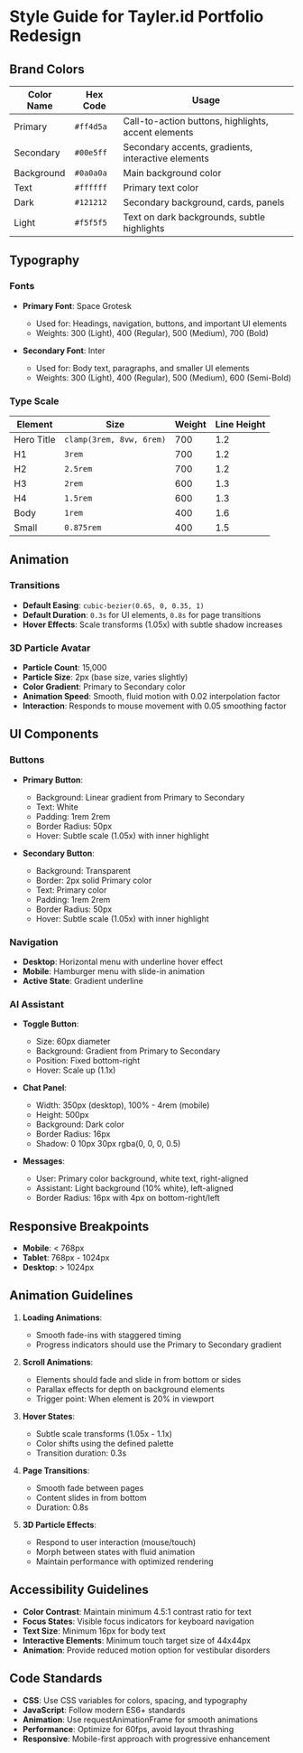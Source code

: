 # Style Guide for Tayler.id Portfolio Redesign

## Brand Colors

| Color Name | Hex Code | Usage |
|------------|----------|-------|
| Primary | `#ff4d5a` | Call-to-action buttons, highlights, accent elements |
| Secondary | `#00e5ff` | Secondary accents, gradients, interactive elements |
| Background | `#0a0a0a` | Main background color |
| Text | `#ffffff` | Primary text color |
| Dark | `#121212` | Secondary background, cards, panels |
| Light | `#f5f5f5` | Text on dark backgrounds, subtle highlights |

## Typography

### Fonts

- **Primary Font**: Space Grotesk
  - Used for: Headings, navigation, buttons, and important UI elements
  - Weights: 300 (Light), 400 (Regular), 500 (Medium), 700 (Bold)

- **Secondary Font**: Inter
  - Used for: Body text, paragraphs, and smaller UI elements
  - Weights: 300 (Light), 400 (Regular), 500 (Medium), 600 (Semi-Bold)

### Type Scale

| Element | Size | Weight | Line Height |
|---------|------|--------|------------|
| Hero Title | `clamp(3rem, 8vw, 6rem)` | 700 | 1.2 |
| H1 | `3rem` | 700 | 1.2 |
| H2 | `2.5rem` | 700 | 1.2 |
| H3 | `2rem` | 600 | 1.3 |
| H4 | `1.5rem` | 600 | 1.3 |
| Body | `1rem` | 400 | 1.6 |
| Small | `0.875rem` | 400 | 1.5 |

## Animation

### Transitions

- **Default Easing**: `cubic-bezier(0.65, 0, 0.35, 1)`
- **Default Duration**: `0.3s` for UI elements, `0.8s` for page transitions
- **Hover Effects**: Scale transforms (1.05x) with subtle shadow increases

### 3D Particle Avatar

- **Particle Count**: 15,000
- **Particle Size**: 2px (base size, varies slightly)
- **Color Gradient**: Primary to Secondary color
- **Animation Speed**: Smooth, fluid motion with 0.02 interpolation factor
- **Interaction**: Responds to mouse movement with 0.05 smoothing factor

## UI Components

### Buttons

- **Primary Button**:
  - Background: Linear gradient from Primary to Secondary
  - Text: White
  - Padding: 1rem 2rem
  - Border Radius: 50px
  - Hover: Subtle scale (1.05x) with inner highlight

- **Secondary Button**:
  - Background: Transparent
  - Border: 2px solid Primary color
  - Text: Primary color
  - Padding: 1rem 2rem
  - Border Radius: 50px
  - Hover: Subtle scale (1.05x) with inner highlight

### Navigation

- **Desktop**: Horizontal menu with underline hover effect
- **Mobile**: Hamburger menu with slide-in animation
- **Active State**: Gradient underline

### AI Assistant

- **Toggle Button**:
  - Size: 60px diameter
  - Background: Gradient from Primary to Secondary
  - Position: Fixed bottom-right
  - Hover: Scale up (1.1x)

- **Chat Panel**:
  - Width: 350px (desktop), 100% - 4rem (mobile)
  - Height: 500px
  - Background: Dark color
  - Border Radius: 16px
  - Shadow: 0 10px 30px rgba(0, 0, 0, 0.5)

- **Messages**:
  - User: Primary color background, white text, right-aligned
  - Assistant: Light background (10% white), left-aligned
  - Border Radius: 16px with 4px on bottom-right/left

## Responsive Breakpoints

- **Mobile**: < 768px
- **Tablet**: 768px - 1024px
- **Desktop**: > 1024px

## Animation Guidelines

1. **Loading Animations**:
   - Smooth fade-ins with staggered timing
   - Progress indicators should use the Primary to Secondary gradient

2. **Scroll Animations**:
   - Elements should fade and slide in from bottom or sides
   - Parallax effects for depth on background elements
   - Trigger point: When element is 20% in viewport

3. **Hover States**:
   - Subtle scale transforms (1.05x - 1.1x)
   - Color shifts using the defined palette
   - Transition duration: 0.3s

4. **Page Transitions**:
   - Smooth fade between pages
   - Content slides in from bottom
   - Duration: 0.8s

5. **3D Particle Effects**:
   - Respond to user interaction (mouse/touch)
   - Morph between states with fluid animation
   - Maintain performance with optimized rendering

## Accessibility Guidelines

- **Color Contrast**: Maintain minimum 4.5:1 contrast ratio for text
- **Focus States**: Visible focus indicators for keyboard navigation
- **Text Size**: Minimum 16px for body text
- **Interactive Elements**: Minimum touch target size of 44x44px
- **Animation**: Provide reduced motion option for vestibular disorders

## Code Standards

- **CSS**: Use CSS variables for colors, spacing, and typography
- **JavaScript**: Follow modern ES6+ standards
- **Animation**: Use requestAnimationFrame for smooth animations
- **Performance**: Optimize for 60fps, avoid layout thrashing
- **Responsive**: Mobile-first approach with progressive enhancement
